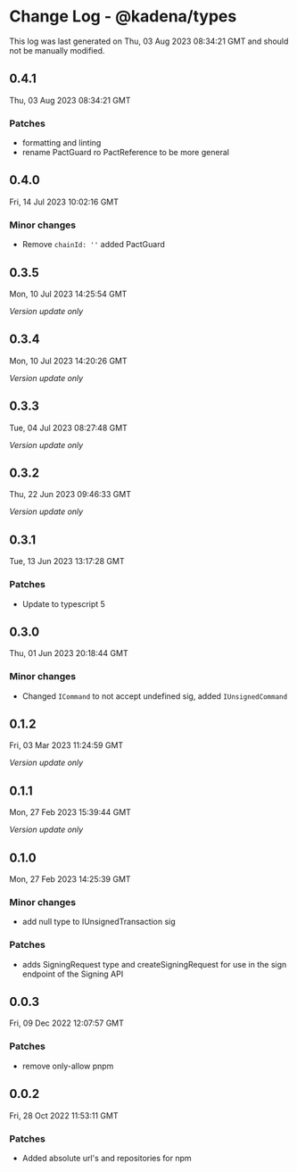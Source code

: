 # Change Log - @kadena/types

This log was last generated on Thu, 03 Aug 2023 08:34:21 GMT and should not be manually modified.

## 0.4.1
Thu, 03 Aug 2023 08:34:21 GMT

### Patches

- formatting and linting
- rename PactGuard ro PactReference to be more general

## 0.4.0
Fri, 14 Jul 2023 10:02:16 GMT

### Minor changes

- Remove `chainId: ''` added PactGuard

## 0.3.5
Mon, 10 Jul 2023 14:25:54 GMT

_Version update only_

## 0.3.4
Mon, 10 Jul 2023 14:20:26 GMT

_Version update only_

## 0.3.3
Tue, 04 Jul 2023 08:27:48 GMT

_Version update only_

## 0.3.2
Thu, 22 Jun 2023 09:46:33 GMT

_Version update only_

## 0.3.1
Tue, 13 Jun 2023 13:17:28 GMT

### Patches

- Update to typescript 5

## 0.3.0
Thu, 01 Jun 2023 20:18:44 GMT

### Minor changes

- Changed `ICommand` to not accept undefined sig, added `IUnsignedCommand`

## 0.1.2
Fri, 03 Mar 2023 11:24:59 GMT

_Version update only_

## 0.1.1
Mon, 27 Feb 2023 15:39:44 GMT

_Version update only_

## 0.1.0
Mon, 27 Feb 2023 14:25:39 GMT

### Minor changes

- add null type to IUnsignedTransaction sig

### Patches

- adds SigningRequest type and createSigningRequest for use in the sign endpoint of the Signing API

## 0.0.3
Fri, 09 Dec 2022 12:07:57 GMT

### Patches

- remove only-allow pnpm

## 0.0.2
Fri, 28 Oct 2022 11:53:11 GMT

### Patches

- Added absolute url's and repositories for npm

